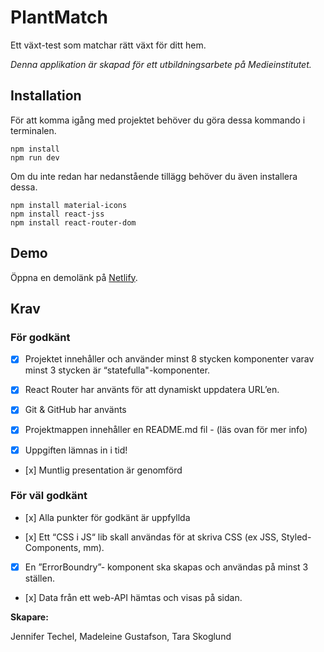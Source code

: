 # PlantMatch

Ett växt-test som matchar rätt växt för ditt hem.

_Denna applikation är skapad för ett utbildningsarbete på Medieinstitutet._

## Installation

För att komma igång med projektet behöver du göra dessa kommando i terminalen.

```
npm install
npm run dev
```

Om du inte redan har nedanstående tillägg behöver du även installera dessa.

```
npm install material-icons
npm install react-jss
npm install react-router-dom
```

## Demo

Öppna en demolänk på [Netlify](https://pages.github.com/).

## Krav

### För godkänt

- [x] Projektet innehåller och använder minst 8 stycken komponenter varav minst 3 stycken är “statefulla"-komponenter.

- [x] React Router har använts för att dynamiskt uppdatera URL’en.

- [x] Git & GitHub har använts

- [x] Projektmappen innehåller en README.md fil - (läs ovan för mer info)

- [x] Uppgiften lämnas in i tid!

- [x] Muntlig presentation är genomförd

### För väl godkänt

- [x] Alla punkter för godkänt är uppfyllda

- [x] Ett “CSS i JS“ lib skall användas för at skriva CSS (ex JSS, Styled-Components, mm).

- [x] En ”ErrorBoundry”- komponent ska skapas och användas på minst 3 ställen.

- [x] Data från ett web-API hämtas och visas på sidan.

**Skapare:**

Jennifer Techel,
Madeleine Gustafson,
Tara Skoglund
